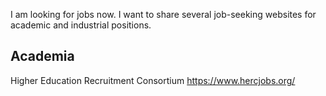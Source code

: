 I am looking for jobs now. I want to share several job-seeking websites for academic and industrial positions.



## Academia

Higher Education Recruitment Consortium https://www.hercjobs.org/
